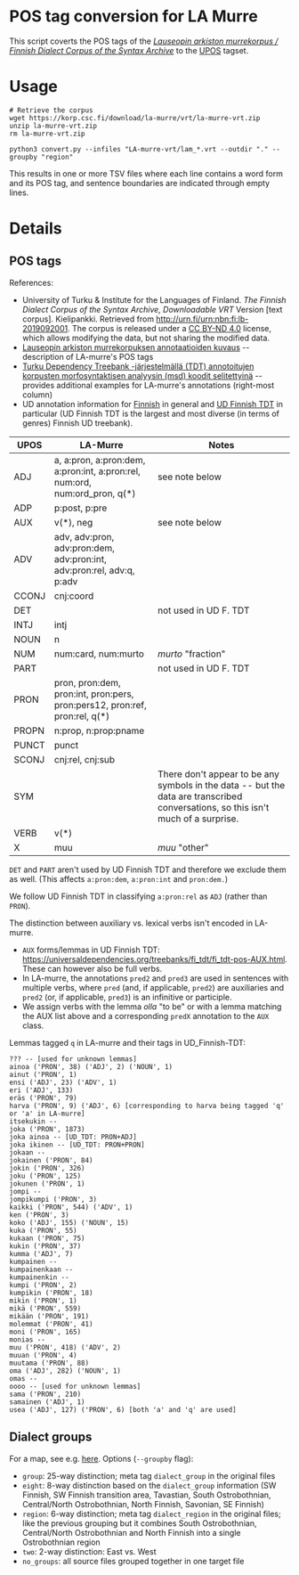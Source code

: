# POS tag conversion for LA Murre

This script coverts the POS tags of the [*Lauseopin arkiston murrekorpus / Finnish Dialect Corpus of the Syntax Archive*](https://www.kielipankki.fi/aineistot/la-murre/) to the [UPOS](https://universaldependencies.org/u/pos/) tagset.

# Usage

```
# Retrieve the corpus
wget https://korp.csc.fi/download/la-murre/vrt/la-murre-vrt.zip
unzip la-murre-vrt.zip
rm la-murre-vrt.zip

python3 convert.py --infiles "LA-murre-vrt/lam_*.vrt --outdir "." --groupby "region"
```

This results in one or more TSV files where each line contains a word form and its POS tag, and sentence boundaries are indicated through empty lines.

# Details

## POS tags

References:
- University of Turku & Institute for the Languages of Finland. *The Finnish Dialect Corpus of the Syntax Archive, Downloadable VRT* Version [text corpus]. Kielipankki. Retrieved from http://urn.fi/urn:nbn:fi:lb-2019092001. The corpus is released under a [CC BY-ND 4.0](https://creativecommons.org/licenses/by-nd/4.0/legalcode) license, which allows modifying the data, but not sharing the modified data.
- [Lauseopin arkiston murrekorpuksen annotaatioiden kuvaus](https://www.kielipankki.fi/aineistot/la-murre/la-murre-annotaatiot/) -- description of LA-murre's POS tags
- [Turku Dependency Treebank -järjestelmällä (TDT) annotoitujen korpusten morfosyntaktisen analyysin (msd)
koodit selitettyinä](https://blogs.helsinki.fi/fennistic-info/files/2020/12/2.-Sananmuodot-morfologia-morfosyntaksi.pdf) -- provides additional examples for LA-murre's annotations (right-most column)
- UD annotation information for [Finnish](https://universaldependencies.org/fi/index.html) in general and [UD Finnish TDT](https://universaldependencies.org/treebanks/fi_tdt/index.html) in particular (UD Finnish TDT is the largest and most diverse (in terms of genres) Finnish UD treebank).


| UPOS | LA-Murre | Notes |
| -- | -- | -- |
| ADJ | a, a:pron, a:pron:dem, a:pron:int, a:pron:rel, num:ord, num:ord_pron, q(\*) | see note below |
| ADP | p:post, p:pre |
| AUX | v(\*), neg | see note below |
| ADV | adv, adv:pron, adv:pron:dem, adv:pron:int, adv:pron:rel, adv:q, p:adv |
| CCONJ | cnj:coord |
| DET | | not used in UD F. TDT |
| INTJ | intj |
| NOUN | n |
| NUM | num:card, num:murto | *murto* "fraction" |
| PART |  | not used in UD F. TDT |
| PRON | pron, pron:dem, pron:int, pron:pers, pron:pers12, pron:ref,  pron:rel, q(\*) |
| PROPN | n:prop, n:prop:pname |
| PUNCT | punct |
| SCONJ | cnj:rel, cnj:sub |
| SYM |  | There don't appear to be any symbols in the data -- but the data are transcribed conversations, so this isn't much of a surprise. |
| VERB | v(\*) | |
| X | muu | *muu* "other"|

`DET` and `PART` aren't used by UD Finnish TDT and therefore we exclude them as well. 
(This affects `a:pron:dem`, `a:pron:int` and `pron:dem.`)

We follow UD Finnish TDT in classifying `a:pron:rel` as `ADJ` (rather than `PRON`).

The distinction between auxiliary vs. lexical verbs isn't encoded in LA-murre.
- `AUX` forms/lemmas in UD Finnish TDT: https://universaldependencies.org/treebanks/fi_tdt/fi_tdt-pos-AUX.html. These can however also be full verbs.
- In LA-murre, the annotations `pred2` and `pred3` are used in sentences with multiple verbs, where `pred` (and, if applicable, `pred2`) are auxiliaries and `pred2` (or, if applicable, `pred3`) is an infinitive or participle.
- We assign verbs with the lemma *olla* "to be" or with a lemma matching the AUX list above and a corresponding `predX` annotation to the `AUX` class.

Lemmas tagged `q` in LA-murre and their tags in UD_Finnish-TDT:
```
??? -- [used for unknown lemmas]
ainoa ('PRON', 38) ('ADJ', 2) ('NOUN', 1)
ainut ('PRON', 1)
ensi ('ADJ', 23) ('ADV', 1)
eri ('ADJ', 133)
eräs ('PRON', 79)
harva ('PRON', 9) ('ADJ', 6) [corresponding to harva being tagged 'q' or 'a' in LA-murre]
itsekukin --
joka ('PRON', 1873)
joka ainoa -- [UD_TDT: PRON+ADJ]
joka ikinen -- [UD_TDT: PRON+PRON]
jokaan --
jokainen ('PRON', 84)
jokin ('PRON', 326)
joku ('PRON', 125)
jokunen ('PRON', 1)
jompi --
jompikumpi ('PRON', 3)
kaikki ('PRON', 544) ('ADV', 1)
ken ('PRON', 3)
koko ('ADJ', 155) ('NOUN', 15)
kuka ('PRON', 55)
kukaan ('PRON', 75)
kukin ('PRON', 37)
kumma ('ADJ', 7)
kumpainen --
kumpainenkaan --
kumpainenkin --
kumpi ('PRON', 2)
kumpikin ('PRON', 18)
mikin ('PRON', 1)
mikä ('PRON', 559)
mikään ('PRON', 191)
molemmat ('PRON', 41)
moni ('PRON', 165)
monias --
muu ('PRON', 418) ('ADV', 2)
muuan ('PRON', 4)
muutama ('PRON', 88)
oma ('ADJ', 282) ('NOUN', 1)
omas --
oooo -- [used for unknown lemmas]
sama ('PRON', 210)
samainen ('ADJ', 1)
usea ('ADJ', 127) ('PRON', 6) [both 'a' and 'q' are used]
```

## Dialect groups

For a map, see e.g. [here](https://www.sprakinstitutet.fi/sv/om_sprak/dialekter/finska_dialekter).
Options (`--groupby` flag):
- `group`: 25-way distinction; meta tag `dialect_group` in the original files
- `eight`: 8-way distinction based on the `dialect_group` information (SW Finnish, SW Finnish transition area, Tavastian, South Ostrobothnian, Central/North Ostrobothnian, North Finnish, Savonian, SE Finnish)
- `region`: 6-way distinction; meta tag `dialect_region` in the original files; like the previous grouping but it combines South Ostrobothnian, Central/North Ostrobothnian and North Finnish into a single Ostrobothnian region
- `two`: 2-way distinction: East vs. West
- `no_groups`: all source files grouped together in one target file
